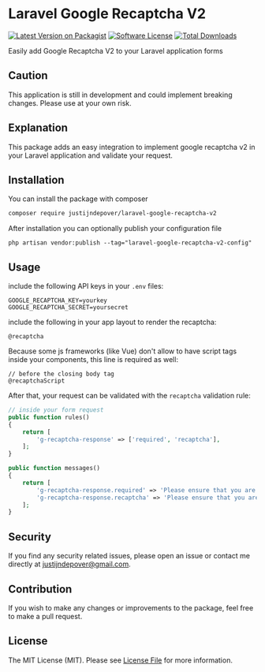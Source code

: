 # Laravel Google Recaptcha V2

[![Latest Version on Packagist](https://img.shields.io/packagist/v/justijndepover/laravel-google-recaptcha-v2.svg?style=flat-square)](https://packagist.org/packages/justijndepover/laravel-google-recaptcha-v2)
[![Software License](https://img.shields.io/badge/license-MIT-brightgreen.svg?style=flat-square)](LICENSE.md)
[![Total Downloads](https://img.shields.io/packagist/dt/justijndepover/laravel-google-recaptcha-v2.svg?style=flat-square)](https://packagist.org/packages/justijndepover/laravel-google-recaptcha-v2)

Easily add Google Recaptcha V2 to your Laravel application forms

## Caution
This application is still in development and could implement breaking changes. Please use at your own risk.

## Explanation
This package adds an easy integration to implement google recaptcha v2 in your Laravel application and validate your request.

## Installation
You can install the package with composer
```sh
composer require justijndepover/laravel-google-recaptcha-v2
```

After installation you can optionally publish your configuration file
```
php artisan vendor:publish --tag="laravel-google-recaptcha-v2-config"
```

## Usage
include the following API keys in your `.env` files:
```env
GOOGLE_RECAPTCHA_KEY=yourkey
GOOGLE_RECAPTCHA_SECRET=yoursecret
```

include the following in your app layout to render the recaptcha:
```blade
@recaptcha
```

Because some js frameworks (like Vue) don't allow to have script tags inside your components, this line is required as well:
```blade
// before the closing body tag
@recaptchaScript
```

After that, your request can be validated with the `recaptcha` validation rule:
```php
// inside your form request
public function rules()
{
    return [
        'g-recaptcha-response' => ['required', 'recaptcha'],
    ];
}

public function messages()
{
    return [
        'g-recaptcha-response.required' => 'Please ensure that you are a human!'
        'g-recaptcha-response.recaptcha' => 'Please ensure that you are a human!'
    ];
}
```

## Security
If you find any security related issues, please open an issue or contact me directly at [justijndepover@gmail.com](justijndepover@gmail.com).

## Contribution
If you wish to make any changes or improvements to the package, feel free to make a pull request.

## License
The MIT License (MIT). Please see [License File](LICENSE.md) for more information.
